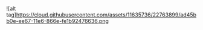 ![alt tag]https://cloud.githubusercontent.com/assets/11635736/22763899/ad45bb0e-ee67-11e6-866e-fe1b92476636.png
